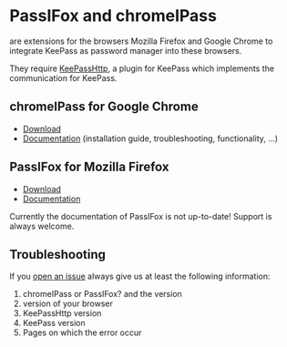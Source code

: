 # PassIFox and chromeIPass

are extensions for the browsers Mozilla Firefox and Google Chrome to integrate KeePass as password manager into these browsers.

They require [KeePassHttp](https://github.com/pfn/keepasshttp/), a plugin for KeePass which implements the communication for KeePass.

## chromeIPass for Google Chrome

- [Download](https://chrome.google.com/webstore/detail/chromeipass/ompiailgknfdndiefoaoiligalphfdae)
- [Documentation](https://github.com/pfn/passifox/blob/master/documentation/chromeIPass.md) (installation guide, troubleshooting, functionality, ...)

## PassIFox for Mozilla Firefox

- [Download](https://passifox.appspot.com/passifox.xpi)
- [Documentation](https://github.com/pfn/passifox/blob/master/documentation/PassIFox.md)

Currently the documentation of PassIFox is not up-to-date!
Support is always welcome.

## Troubleshooting

If you [open an issue](https://github.com/pfn/passifox/issues/) always give us at least the following information:

1. chromeIPass or PassIFox? and the version
2. version of your browser
2. KeePassHttp version
3. KeePass version
4. Pages on which the error occur
